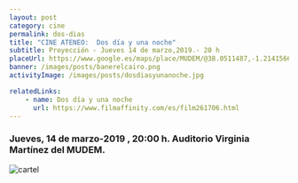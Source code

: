 ```yaml
---
layout: post
category: cine
permalink: dos-dias
title: "CINE ATENEO:  Dos día y una noche"
subtitle: Proyección - Jueves 14 de marzo,2019.- 20 h
placeUrl: https://www.google.es/maps/place/MUDEM/@38.0511487,-1.2141566,15z/data=!4m5!3m4!1s0x0:0xde6031502e1b4fbc!8m2!3d38.0511487!4d-1.2141566
banner: /images/posts/banerelcairo.png
activityImage: /images/posts/dosdiasyunanoche.jpg

relatedLinks: 
    - name: Dos día y una noche
      url: https://www.filmaffinity.com/es/film261706.html
---
```


### Jueves, 14 de marzo-2019 , 20:00 h. Auditorio Virginia Martínez del MUDEM.


![cartel](/images/posts/dosdíayunanoche)
